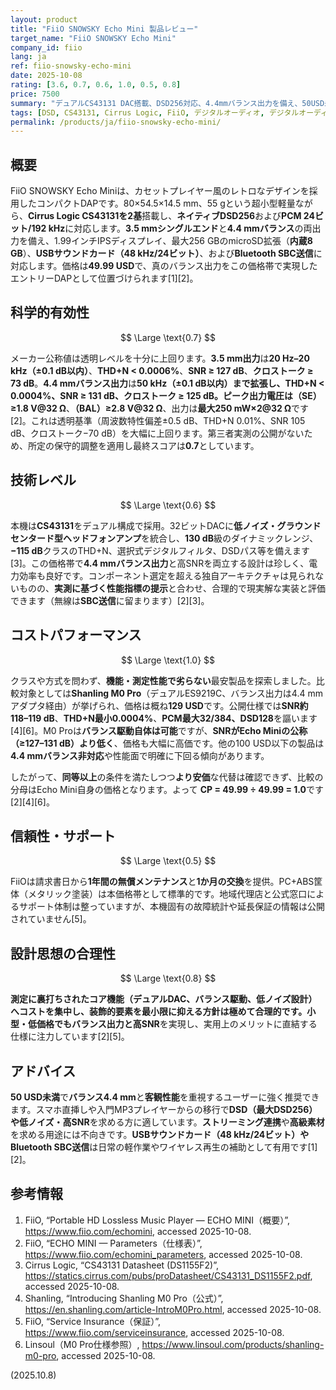 ```yaml
---
layout: product
title: "FiiO SNOWSKY Echo Mini 製品レビュー"
target_name: "FiiO SNOWSKY Echo Mini"
company_id: fiio
lang: ja
ref: fiio-snowsky-echo-mini
date: 2025-10-08
rating: [3.6, 0.7, 0.6, 1.0, 0.5, 0.8]
price: 7500
summary: "デュアルCS43131 DAC搭載、DSD256対応、4.4mmバランス出力を備え、50USD未満で優れたコストパフォーマンスを実現するポータブルデジタルオーディオプレイヤー"
tags: [DSD, CS43131, Cirrus Logic, FiiO, デジタルオーディオ, デジタルオーディオプレーヤー, バランス出力, ポータブルオーディオプレイヤー]
permalink: /products/ja/fiio-snowsky-echo-mini/
---
```

## 概要

FiiO SNOWSKY Echo Miniは、カセットプレイヤー風のレトロなデザインを採用したコンパクトDAPです。80×54.5×14.5 mm、55 gという超小型軽量ながら、**Cirrus Logic CS43131を2基**搭載し、**ネイティブDSD256**および**PCM 24ビット/192 kHz**に対応します。**3.5 mmシングルエンド**と**4.4 mmバランス**の両出力を備え、1.99インチIPSディスプレイ、最大256 GBのmicroSD拡張（**内蔵8 GB**）、**USBサウンドカード（48 kHz/24ビット）**、および**Bluetooth SBC送信**に対応します。価格は**49.99 USD**で、真のバランス出力をこの価格帯で実現したエントリーDAPとして位置づけられます[1][2]。

## 科学的有効性

$$ \Large \text{0.7} $$

メーカー公称値は透明レベルを十分に上回ります。**3.5 mm出力**は**20 Hz–20 kHz（±0.1 dB以内）**、**THD+N < 0.0006%**、**SNR ≥ 127 dB**、**クロストーク ≥ 73 dB**。**4.4 mmバランス出力**は**50 kHz（±0.1 dB以内）**まで拡張し、**THD+N < 0.0004%**、**SNR ≥ 131 dB**、**クロストーク ≥ 125 dB**。ピーク出力電圧は**（SE）≥1.8 V@32 Ω**、**（BAL）≥2.8 V@32 Ω**、出力は**最大250 mW×2@32 Ω**です[2]。これは透明基準（周波数特性偏差±0.5 dB、THD+N 0.01%、SNR 105 dB、クロストーク−70 dB）を大幅に上回ります。第三者実測の公開がないため、所定の保守的調整を適用し最終スコアは**0.7**としています。

## 技術レベル

$$ \Large \text{0.6} $$

本機は**CS43131**をデュアル構成で採用。32ビットDACに**低ノイズ・グラウンドセンタード型ヘッドフォンアンプ**を統合し、**130 dB**級のダイナミックレンジ、**−115 dB**クラスのTHD+N、選択式デジタルフィルタ、DSDパス等を備えます[3]。この価格帯で**4.4 mmバランス出力**と高SNRを両立する設計は珍しく、電力効率も良好です。コンポーネント選定を超える独自アーキテクチャは見られないものの、**実測に基づく性能指標の提示**と合わせ、合理的で現実解な実装と評価できます（無線は**SBC送信**に留まります）[2][3]。

## コストパフォーマンス

$$ \Large \text{1.0} $$

クラスや方式を問わず、**機能・測定性能で劣らない**最安製品を探索しました。比較対象としては**Shanling M0 Pro**（デュアルES9219C、バランス出力は4.4 mmアダプタ経由）が挙げられ、価格は概ね**129 USD**です。公開仕様では**SNR約118–119 dB**、**THD+N最小0.0004%**、**PCM最大32/384、DSD128**を謳います[4][6]。M0 Proは**バランス駆動自体は可能**ですが、**SNRがEcho Miniの公称（≥127–131 dB）より低く**、価格も大幅に高価です。他の100 USD以下の製品は**4.4 mmバランス非対応**や性能面で明確に下回る傾向があります。

したがって、**同等以上**の条件を満たしつつ**より安価**な代替は確認できず、比較の分母はEcho Mini自身の価格となります。よって **CP = 49.99 ÷ 49.99 = 1.0**です[2][4][6]。

## 信頼性・サポート

$$ \Large \text{0.5} $$

FiiOは請求書日から**1年間の無償メンテナンス**と**1か月の交換**を提供。PC+ABS筐体（メタリック塗装）は本価格帯として標準的です。地域代理店と公式窓口によるサポート体制は整っていますが、本機固有の故障統計や延長保証の情報は公開されていません[5]。

## 設計思想の合理性

$$ \Large \text{0.8} $$

**測定に裏打ちされたコア機能（デュアルDAC、バランス駆動、低ノイズ設計）**へコストを集中し、装飾的要素を最小限に抑える方針は極めて合理的です。小型・低価格でも**バランス出力と高SNR**を実現し、実用上のメリットに直結する仕様に注力しています[2][5]。

## アドバイス

**50 USD未満**で**バランス4.4 mm**と**客観性能**を重視するユーザーに強く推奨できます。スマホ直挿しや入門MP3プレイヤーからの移行で**DSD（最大DSD256）**や**低ノイズ・高SNR**を求める方に適しています。**ストリーミング連携**や**高級素材**を求める用途には不向きです。**USBサウンドカード（48 kHz/24ビット）**や**Bluetooth SBC送信**は日常の軽作業やワイヤレス再生の補助として有用です[1][2]。

## 参考情報

1. FiiO, “Portable HD Lossless Music Player — ECHO MINI（概要）”, https://www.fiio.com/echomini, accessed 2025-10-08.  
2. FiiO, “ECHO MINI — Parameters（仕様表）”, https://www.fiio.com/echomini_parameters, accessed 2025-10-08.  
3. Cirrus Logic, “CS43131 Datasheet (DS1155F2)”, https://statics.cirrus.com/pubs/proDatasheet/CS43131_DS1155F2.pdf, accessed 2025-10-08.  
4. Shanling, “Introducing Shanling M0 Pro（公式）”, https://en.shanling.com/article-IntroM0Pro.html, accessed 2025-10-08.  
5. FiiO, “Service Insurance（保証）”, https://www.fiio.com/serviceinsurance, accessed 2025-10-08.  
6. Linsoul（M0 Pro仕様参照）, https://www.linsoul.com/products/shanling-m0-pro, accessed 2025-10-08.

(2025.10.8)
